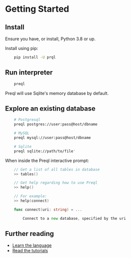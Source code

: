 # Getting Started

## Install

Ensure you have, or install, Python 3.8 or up.

Install using pip:

```bash
    pip install -U prql
```

## Run interpreter

```bash
    preql
```

Preql will use Sqlite's memory database by default.

## Explore an existing database

```bash
    # Postgresql
    preql postgres://user:pass@host/dbname

    # MySQL
    preql mysql://user:pass@host/dbname

    # Sqlite
    preql sqlite://path/to/file'
```

When inside the Preql interactive prompt:

```go
    // Get a list of all tables in database
    >> tables()

    // Get help regarding how to use Preql
    >> help()

    // For example:
    >> help(connect)

    func connect(uri: string) = ...

        Connect to a new database, specified by the uri
```

## Further reading

- [Learn the language](language.md)
- [Read the tutorials](tutorial.md)